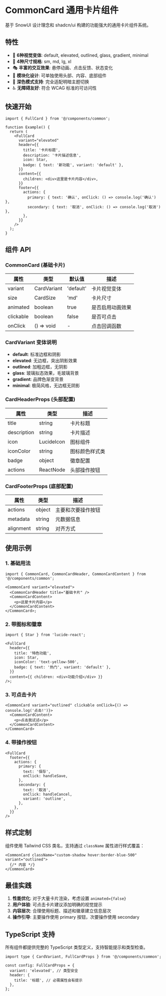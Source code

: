 # CommonCard 通用卡片组件

基于 SnowUI 设计理念和 shadcn/ui 构建的功能强大的通用卡片组件系统。

## 特性

- 🎨 **6种视觉变体**: default, elevated, outlined, glass, gradient, minimal
- 📏 **4种尺寸规格**: sm, md, lg, xl
- 🎭 **丰富的交互效果**: 悬停动画、点击反馈、状态变化
- 🧩 **模块化设计**: 可单独使用头部、内容、底部组件
- 🌙 **深色模式支持**: 完全适配明暗主题切换
- ♿ **无障碍友好**: 符合 WCAG 标准的可访问性

## 快速开始

```tsx
import { FullCard } from '@/components/common';

function Example() {
  return (
    <FullCard
      variant="elevated"
      header={{
        title: '卡片标题',
        description: '卡片描述信息',
        icon: Star,
        badge: { text: '新功能', variant: 'default' },
      }}
      content={{
        children: <div>这里是卡片内容</div>,
      }}
      footer={{
        actions: {
          primary: { text: '确认', onClick: () => console.log('确认') },
          secondary: { text: '取消', onClick: () => console.log('取消') },
        },
      }}
    />
  );
}
```

## 组件 API

### CommonCard (基础卡片)

| 属性      | 类型        | 默认值    | 描述             |
| --------- | ----------- | --------- | ---------------- |
| variant   | CardVariant | 'default' | 卡片视觉变体     |
| size      | CardSize    | 'md'      | 卡片尺寸         |
| animated  | boolean     | true      | 是否启用动画效果 |
| clickable | boolean     | false     | 是否可点击       |
| onClick   | () => void  | -         | 点击回调函数     |

### CardVariant 变体说明

- **default**: 标准边框和阴影
- **elevated**: 无边框，突出阴影效果
- **outlined**: 加粗边框，无阴影
- **glass**: 玻璃拟态效果，毛玻璃背景
- **gradient**: 品牌色渐变背景
- **minimal**: 极简风格，无边框无阴影

### CardHeaderProps (头部配置)

| 属性        | 类型       | 描述           |
| ----------- | ---------- | -------------- |
| title       | string     | 卡片标题       |
| description | string     | 卡片描述       |
| icon        | LucideIcon | 图标组件       |
| iconColor   | string     | 图标颜色样式类 |
| badge       | object     | 徽章配置       |
| actions     | ReactNode  | 头部操作按钮   |

### CardFooterProps (底部配置)

| 属性      | 类型   | 描述               |
| --------- | ------ | ------------------ |
| actions   | object | 主要和次要操作按钮 |
| metadata  | string | 元数据信息         |
| alignment | string | 对齐方式           |

## 使用示例

### 1. 基础用法

```tsx
import { CommonCard, CommonCardHeader, CommonCardContent } from '@/components/common';

<CommonCard variant="elevated">
  <CommonCardHeader title="基础卡片" />
  <CommonCardContent>
    <p>这是卡片内容</p>
  </CommonCardContent>
</CommonCard>;
```

### 2. 带图标和徽章

```tsx
import { Star } from 'lucide-react';

<FullCard
  header={{
    title: '特色功能',
    icon: Star,
    iconColor: 'text-yellow-500',
    badge: { text: '热门', variant: 'default' },
  }}
  content={{ children: <div>功能介绍</div> }}
/>;
```

### 3. 可点击卡片

```tsx
<CommonCard variant="outlined" clickable onClick={() => console.log('点击!')}>
  <CommonCardContent>
    <p>点击我试试</p>
  </CommonCardContent>
</CommonCard>
```

### 4. 带操作按钮

```tsx
<FullCard
  footer={{
    actions: {
      primary: {
        text: '保存',
        onClick: handleSave,
      },
      secondary: {
        text: '取消',
        onClick: handleCancel,
        variant: 'outline',
      },
    },
  }}
/>
```

## 样式定制

组件使用 Tailwind CSS 类名，支持通过 `className` 属性进行样式覆盖：

```tsx
<CommonCard className="custom-shadow hover:border-blue-500" variant="outlined">
  {/* 内容 */}
</CommonCard>
```

## 最佳实践

1. **性能优化**: 对于大量卡片渲染，考虑设置 `animated={false}`
2. **用户体验**: 可点击卡片建议添加明确的视觉提示
3. **内容层次**: 合理使用标题、描述和徽章建立信息层次
4. **操作引导**: 主要操作使用 primary 按钮，次要操作使用 secondary

## TypeScript 支持

所有组件都提供完整的 TypeScript 类型定义，支持智能提示和类型检查。

```tsx
import type { CardVariant, FullCardProps } from '@/components/common';

const config: FullCardProps = {
  variant: 'elevated', // 类型安全
  header: {
    title: '标题', // 必需属性会有提示
  },
};
```
